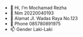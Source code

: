 - 👋 Hi, I’m Mochamad Rezha 
- 👀 Nim 20220040193
- 🌱 Alamat Jl. Wadas Raya No.123
- 💞️ Phone 085780891975
- 📫 Gender  Laki-Laki

<!---
R060101/R060101 is a ✨ special ✨ repository because its `README.md` (this file) appears on your GitHub profile.
You can click the Preview link to take a look at your changes.
--->
